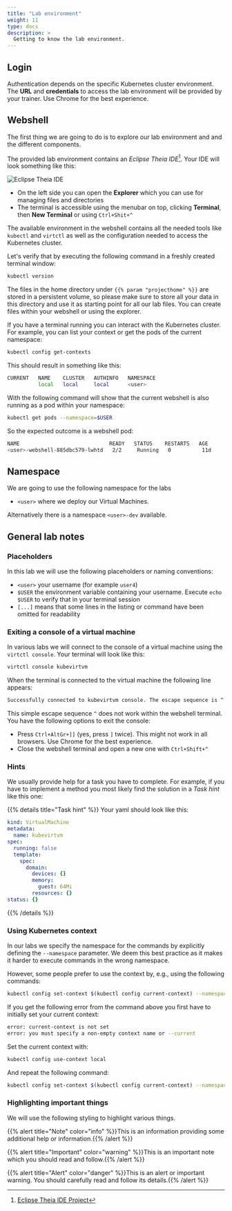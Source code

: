 ```yaml
---
title: "Lab environment"
weight: 11
type: docs
description: >
  Getting to know the lab environment.
---
```



## Login

Authentication depends on the specific Kubernetes cluster environment. The **URL** and **credentials** to access the lab environment will be provided by your trainer. Use Chrome for the best experience.


## Webshell

The first thing we are going to do is to explore our lab environment and and the different components.

The provided lab environment contains an _Eclipse Theia IDE_[^1]. Your IDE will look something like this:

![Eclipse Theia IDE](../theia.png)

* On the left side you can open the **Explorer** which you can use for managing files and directories
* The terminal is accessible using the menubar on top, clicking **Terminal**, then **New Terminal** or using `Ctrl+Shit+^`

The available environment in the webshell contains all the needed tools like `kubectl` and `virtctl` as well as
the configuration needed to access the Kubernetes cluster.

Let's verify that by executing the following command in a freshly created terminal window:

```bash
kubectl version
```

The files in the home directory under `{{% param "projecthome" %}}` are stored in a persistent volume, so please make sure to store all your data in this directory and use it as starting point for all our lab files.
You can create files within your webshell or using the explorer.

If you have a terminal running you can interact with the Kubernetes cluster. For example, you can list your context or get the pods of the current namespace:

```bash
kubectl config get-contexts
```

This should result in something like this:

```bash
CURRENT   NAME    CLUSTER   AUTHINFO   NAMESPACE
          local   local     local      <user>
```

With the following command will show that the current webshell is also running as a pod within your namespace:

```bash
kubectl get pods --namespace=$USER
```

So the expected outcome is a webshell pod:

```bash
NAME                             READY   STATUS    RESTARTS   AGE
<user>-webshell-885dbc579-lwhtd   2/2     Running   0          11d
```


## Namespace

We are going to use the following namespace for the labs

* `<user>` where we deploy our Virtual Machines.

Alternatively there is a namespace `<user>-dev` available.


## General lab notes


### Placeholders

In this lab we will use the following placeholders or naming conventions:

* `<user>` your username (for example `user4`)
* `$USER` the environment variable containing your username. Execute `echo $USER` to verify that in your terminal session
* `[...]` means that some lines in the listing or command have been omitted for readability


### Exiting a console of a virtual machine

In various labs we will connect to the console of a virtual machine using the `virtctl console`. Your terminal will look like this:

```bash
virtctl console kubevirtvm
```

When the terminal is connected to the virtual machine the following line appears:
```bash
Successfully connected to kubevirtvm console. The escape sequence is ^
```

This simple escape sequence `^` does not work within the webshell terminal. You have the following options to exit the console:

* Press `Ctrl+AltGr+]]` (yes, press `]` twice). This might not work in all browsers. Use Chrome for the best experience.
* Close the webshell terminal and open a new one with `Ctrl+Shift+^`


### Hints

We usually provide help for a task you have to complete. For example, if you have to implement a method you most likely find the solution in a _Task hint_ like this one:

{{% details title="Task hint" %}}
Your yaml should look like this:

```yaml
kind: VirtualMachine
metadata:
  name: kubevirtvm
spec:
  running: false
  template:
    spec:
      domain:
        devices: {}
        memory:
          guest: 64Mi
        resources: {}
status: {}
```
{{% /details %}}


### Using Kubernetes context

In our labs we specify the namespace for the commands by explicitly defining the `--namespace` parameter.
We deem this best practice as it makes it harder to execute commands in the wrong namespace.

However, some people prefer to use the context by, e.g., using the following commands:

```bash
kubectl config set-context $(kubectl config current-context) --namespace $USER
```

If you get the following error from the command above you first have to initially set your current context:

```bash
error: current-context is not set
error: you must specify a non-empty context name or --current
```

Set the current context with:

```bash
kubectl config use-context local
```

And repeat the following command:

```bash
kubectl config set-context $(kubectl config current-context) --namespace $USER
```


### Highlighting important things

We will use the following styling to highlight various things.

{{% alert title="Note" color="info" %}}This is an information providing some additional help or information.{{% /alert %}}

{{% alert title="Important" color="warning" %}}This is an important note which you should read and follow.{{% /alert %}}

{{% alert title="Alert" color="danger" %}}This is an alert or important warning. You should carefully read and follow its details.{{% /alert %}}

[^1]: [Eclipse Theia IDE Project](https://theia-ide.org/)
